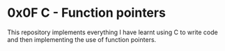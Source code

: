 # 0x0F C - Function pointers
This repository implements everything I have learnt using C to write code and then
implementing the use of function pointers.


